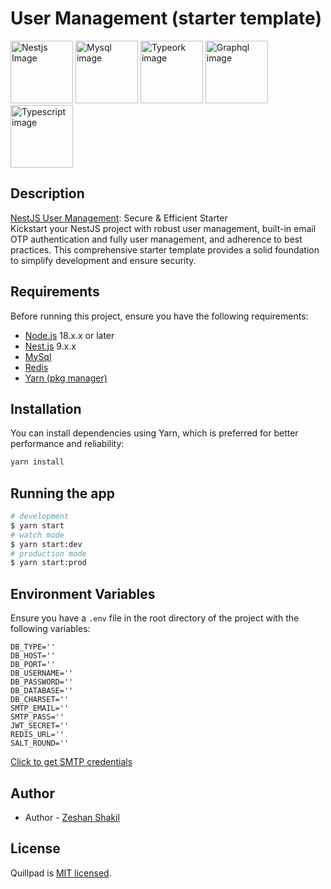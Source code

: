 
# User Management (starter template)


<a href="https://nestjs.com/" target="_blank"><img src="https://res.cloudinary.com/djvfnekle/image/upload/v1710009756/ph8a6wv0nrrps778fcco.png" width="100"  alt="Nestjs Image" /></a>
<a href="https://www.mysql.com/" target="_blank"><img src="https://res.cloudinary.com/djvfnekle/image/upload/v1710009755/xvwcprf2eohpc98dwjro.png" width="100"  alt="Mysql image" /></a>
<a href="https://www.typescriptlang.org/" target="_blank"><img src="https://avatars.githubusercontent.com/u/20165699?s=200&v=4" width="100"  alt="Typeork image" /></a>
<a href="https://graphql.org/" target="_blank"><img src="https://upload.wikimedia.org/wikipedia/commons/thumb/1/17/GraphQL_Logo.svg/1200px-GraphQL_Logo.svg.png" width="100"  alt="Graphql image" /></a>
<a href="https://typeorm.io/" target="_blank"><img src="https://res.cloudinary.com/djvfnekle/image/upload/v1710009761/otj7i99gcvkj6moeok54.png" width="100"  alt="Typescript image" /></a>


## Description

[NestJS User Management](https://github.com/nestjs-projects-pro/user-management): Secure & Efficient Starter <br>
Kickstart your NestJS project with robust user management, built-in email OTP authentication and fully user management, and adherence to best practices. This comprehensive starter template provides a solid foundation to simplify development and ensure security.


## Requirements
Before running this project, ensure you have the following requirements:
- <a href="http://nodejs.org" target="_blank">Node.js</a> 18.x.x or later
- <a href="https://nestjs.com/" target="_blank">Nest.js</a> 9.x.x
- <a href="https://www.mysql.com/" target="_blank">MySql</a>
- <a href="https://redis.io/" target="_blank">Redis</a>
- <a href="https://yarnpkg.com/" target="_blank">Yarn (pkg manager)</a>



## Installation
You can install dependencies using Yarn, which is preferred for better performance and reliability:
```bash
yarn install
```


## Running the app
```bash
# development
$ yarn start
# watch mode
$ yarn start:dev
# production mode
$ yarn start:prod
```



## Environment Variables
Ensure you have a `.env` file in the root directory of the project with the following variables:
```dotenv
DB_TYPE=''
DB_HOST=''
DB_PORT=''
DB_USERNAME=''
DB_PASSWORD=''
DB_DATABASE=''
DB_CHARSET=''
SMTP_EMAIL=''
SMTP_PASS=''
JWT_SECRET=''
REDIS_URL=''
SALT_ROUND=''
```
<a href="https://support.google.com/mail/answer/185833?hl=en" target="_blank">Click to get SMTP credentials</a>


## Author

- Author - [Zeshan Shakil](https://zeshan.team)

## License

Quillpad is [MIT licensed](LICENSE).
